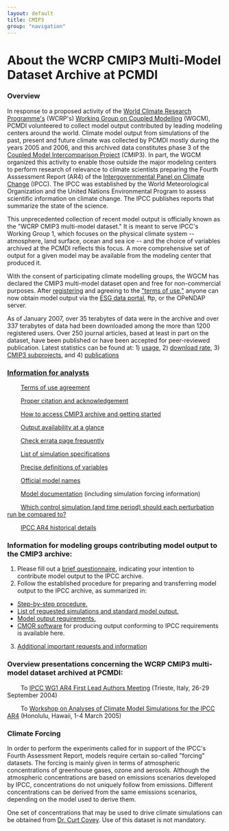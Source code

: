 ```yaml
---
layout: default
title: CMIP3
group: "navigation"
---
```


# About the WCRP CMIP3 Multi-Model Dataset Archive at PCMDI

### Overview

In response to a proposed activity of the [World Climate Research Programme's](http://www.wmo.int/files/WCRP_WEB) (WCRP's) [Working Group on Coupled Modelling](http://www.wmo.int/files/WCRP_WEB/AP_Modelling_WGCM.html) (WGCM),  PCMDI volunteered to collect model output contributed by leading modeling centers around the world.  Climate model output from simulations of the past, present and future climate was collected by PCMDI mostly during the years 2005 and 2006, and this archived data constitutes phase 3 of the [Coupled Model Intercomparison Project](http://www-pcmdi.llnl.gov/projects/cmip/index.php) (CMIP3).  In part, the WGCM organized this activity to enable those outside the major modeling centers to perform research of relevance to climate scientists preparing the Fourth Asssessment Report (AR4) of the [Intergovernmental Panel on Climate Change](http://www.ipcc.ch/) (IPCC).  The IPCC was established by the World Meteorological Organization and the United Nations Environmental Program to assess scientific information on climate change. The IPCC publishes reports that summarize the state of the science.

This unprecedented collection of recent model output is officially known as the "WCRP CMIP3 multi-model dataset."  It is meant to serve IPCC's Working Group 1, which  focuses on the physical climate system -- atmosphere, land surface, ocean and sea ice -- and the choice of variables archived at the PCMDI reflects this focus.  A more comprehensive set of output for a given model may be available from the modeling center that produced it.

With the consent of participating climate modelling groups, the WGCM has declared the CMIP3 multi-model dataset open and free for non-commercial purposes. After [registering](https://esg.llnl.gov:8443/about/registration.do) and agreeing to the ["terms of use,"](http://www-pcmdi.llnl.gov/ipcc/info_for_analysts.php#Terms_of_use) anyone can now obtain model output via the [ESG data portal](https://esg.llnl.gov:8443/index.jsp), ftp, or the OPeNDAP server.

As of January 2007, over 35 terabytes of data were in the archive and over 337 terabytes of data had been downloaded among the more than 1200 registered users.  Over 250 journal articles, based at least in part on the dataset, have been published or have been accepted for peer-reviewed publication.  Latest statistics can be found at: 1) [usage](http://www-pcmdi.llnl.gov/ipcc/usage_statistics.php), 2) [download rate](http://www-pcmdi.llnl.gov/ipcc/download_rate.gif), 3) [CMIP3 subprojects](http://www-pcmdi.llnl.gov/ipcc/diagnostic_subprojects.php), and 4) [publications](http://www-pcmdi.llnl.gov/ipcc/subproject_publications.php)

### [Information for analysts](http://www-pcmdi.llnl.gov/ipcc/info_for_analysts.php)

&nbsp;&nbsp;&nbsp;&nbsp;&nbsp;&nbsp;&nbsp;&nbsp;[Terms of use agreement](http://www-pcmdi.llnl.gov/ipcc/info_for_analysts.php#Terms_of_use)

&nbsp;&nbsp;&nbsp;&nbsp;&nbsp;&nbsp;&nbsp;&nbsp;[Proper citation and acknowledgement](http://www-pcmdi.llnl.gov/ipcc/info_for_analysts.php#Proper_acknowledgement)

     

&nbsp;&nbsp;&nbsp;&nbsp;&nbsp;&nbsp;&nbsp;&nbsp;[How to access CMIP3 archive and getting started](http://www-pcmdi.llnl.gov/ipcc/info_for_analysts.php#getting_started)

&nbsp;&nbsp;&nbsp;&nbsp;&nbsp;&nbsp;&nbsp;&nbsp;[Output availability at a glance](http://www-pcmdi.llnl.gov/ipcc/data_status_tables.htm)

&nbsp;&nbsp;&nbsp;&nbsp;&nbsp;&nbsp;&nbsp;&nbsp;[Check errata page frequently](http://www-pcmdi.llnl.gov/ipcc/info_for_analysts.php#Check_errata)

     

&nbsp;&nbsp;&nbsp;&nbsp;&nbsp;&nbsp;&nbsp;&nbsp;[List of simulation specifications](http://www-pcmdi.llnl.gov/ipcc/standard_output.html#Experiments)

&nbsp;&nbsp;&nbsp;&nbsp;&nbsp;&nbsp;&nbsp;&nbsp;[Precise definitions of variables](http://www-pcmdi.llnl.gov/ipcc/standard_output.html)

&nbsp;&nbsp;&nbsp;&nbsp;&nbsp;&nbsp;&nbsp;&nbsp;[Official model names](http://www-pcmdi.llnl.gov/ipcc/model_documentation/ipcc_model_documentation.php)

&nbsp;&nbsp;&nbsp;&nbsp;&nbsp;&nbsp;&nbsp;&nbsp;[Model documentation](http://www-pcmdi.llnl.gov/ipcc/model_documentation/ipcc_model_documentation.php) (including simulation forcing information)

&nbsp;&nbsp;&nbsp;&nbsp;&nbsp;&nbsp;&nbsp;&nbsp;[Which control simulation (and time period) should each perturbation run be compared to?](http://www-pcmdi.llnl.gov/ipcc/info_for_analysts.php#time_info)

     

&nbsp;&nbsp;&nbsp;&nbsp;&nbsp;&nbsp;&nbsp;&nbsp;[IPCC AR4 historical details](http://www-pcmdi.llnl.gov/ipcc/historical_details.php)

### Information for modeling groups contributing model output to the CMIP3 archive:

1. Please fill out a [brief questionnaire](http://www-pcmdi.llnl.gov/ipcc/simulation_questionnaire.php), indicating your intention to contribute model output to the IPCC archive.
2. Follow the established procedure for preparing and transferring model output to the IPCC archive, as summarized in:
* [Step-by-step procedure.](http://www-pcmdi.llnl.gov/ipcc/data_transfer_procedure.php)
* [List of requested simulations and standard model output.](http://www-pcmdi.llnl.gov/ipcc/standard_output.html)
* [Model output requirements.](http://www-pcmdi.llnl.gov/ipcc/IPCC_output_requirements.htm)
* [CMOR software](http://www-pcmdi.llnl.gov/software/cmor/cmor_users_guide.pdf) for producing output conforming to IPCC requirements is available here.
3. [Additional important requests and information](http://www-pcmdi.llnl.gov/ipcc/info_for_modeling_groups.php)

### Overview presentations concerning the WCRP CMIP3 multi-model dataset archived at PCMDI:

&nbsp;&nbsp;&nbsp;&nbsp;&nbsp;&nbsp;&nbsp;&nbsp;To [IPCC WG1 AR4 First Lead Authors Meeting](http://www-pcmdi.llnl.gov/ipcc/Trieste_viewgraphs.pdf) (Trieste, Italy, 26-29 September 2004)

&nbsp;&nbsp;&nbsp;&nbsp;&nbsp;&nbsp;&nbsp;&nbsp;To [Workshop on Analyses of Climate Model Simulations for the IPCC AR4](http://www-pcmdi.llnl.gov/ipcc/Hawaii_viewgraphs.pdf) (Honolulu, Hawaii, 1-4 March 2005)

### Climate Forcing

In order to perform the experiments called for in support of the IPCC's Fourth Assessment Report, models require certain so-called "forcing" datasets. The forcing is mainly given in terms of atmospheric concentrations of greenhouse gases, ozone and aerosols. Although the atmospheric concentrations are based on emissions scenarios developed by IPCC, concentrations do not uniquely follow from emissions. Different concentrations can be derived from the same emissions scenarios, depending on the model used to derive them.

One set of concentrations that may be used to drive climate simulations can be obtained from [Dr. Curt Covey](covey1@llnl.gov). Use of this dataset is not mandatory.




